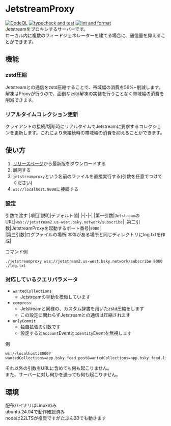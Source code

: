 # JetstreamProxy
[![CodeQL](https://github.com/tomo-x7/JetstreamProxy/actions/workflows/codeql.yml/badge.svg)](https://github.com/tomo-x7/JetstreamProxy/actions/workflows/codeql.yml)
[![typecheck and test](https://github.com/tomo-x7/JetstreamProxy/actions/workflows/test.yml/badge.svg)](https://github.com/tomo-x7/JetstreamProxy/actions/workflows/test.yml)
[![lint and format](https://github.com/tomo-x7/JetstreamProxy/actions/workflows/biome.yml/badge.svg)](https://github.com/tomo-x7/JetstreamProxy/actions/workflows/biome.yml)  
Jetstreamをプロキシするサーバーです。  
ローカル内に複数のフィードジェネレーターを建てる場合に、通信量を抑えることができます。
## 機能
### zstd圧縮
Jetstreamとの通信をzstd圧縮することで、帯域幅の消費を56%~削減します。解凍はProxyが行うので、面倒なzstd解凍の実装を行うことなく帯域幅の消費を削減できます。
### リアルタイムコレクション更新
クライアントの接続/切断時にリアルタイムでJetstreamに要求するコレクションを更新します。これにより未接続時の帯域幅の消費を抑えることができます。
## 使い方
1. [リリースページ](https://github.com/tomo-x7/Jetstreamproxy/releases)から最新版をダウンロードする
1. 展開する
1. `jetstreamproxy`という名前のファイルを直接実行する(引数を任意でつけてください)
1. `ws://localhost:8000`に接続する
### 設定
引数で渡す
|項目|説明|デフォルト値|
|-|-|-|
|第一引数|`Jetstream`のURL|`wss://jetstream2.us-west.bsky.network/subscribe`|
|第二引数|JetstreamProxyを起動するポート番号|`8000`|  
|第三引数|ログファイルの場所|本体がある場所と同じディレクトリにlog.txtを作成|  

コマンド例
```SH
./jetstreamproxy wss://jetstream2.us-west.bsky.network/subscribe 8000 ./log.txt
```
### 対応しているクエリパラメータ
- `wantedCollections`
	- Jetstreamの挙動を模倣しています
- `compress`
	- Jetstreamと同様の、カスタム辞書を用いたzstd圧縮をします
	- この設定に関わらずJetstreamとの通信は圧縮されます
- `onlyCommit`
	- 独自拡張の引数です
	- 設定すると`Account`Eventと`Identity`Eventを無視します

例
```URL
ws://localhost:8000?wantedCollections=app.bsky.feed.post&wantedCollections=app.bsky.feed.like&onlyCommit
```
それ以外の引数をURLに含めても何も起こりません。  
また、サーバーに対し何かを送っても何も起こりません。
## 環境
配布バイナリはLinuxのみ  
ubuntu 24.04で動作確認済み  
nodeは22LTSが推奨ですがたぶん20でも動きます
